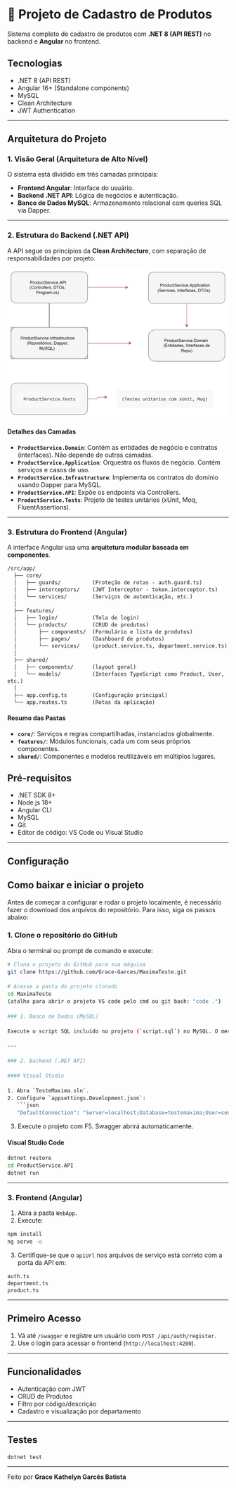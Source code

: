 
# 🛒 Projeto de Cadastro de Produtos

Sistema completo de cadastro de produtos com **.NET 8 (API REST)** no backend e **Angular** no frontend.


##  Tecnologias

- .NET 8 (API REST)
- Angular 16+ (Standalone components)
- MySQL
- Clean Architecture
- JWT Authentication

---

##  Arquitetura do Projeto

### 1. Visão Geral (Arquitetura de Alto Nível)

O sistema está dividido em três camadas principais:

- **Frontend Angular**: Interface do usuário.
- **Backend .NET API**: Lógica de negócios e autenticação.
- **Banco de Dados MySQL**: Armazenamento relacional com queries SQL via Dapper.

---

### 2. Estrutura do Backend (.NET API)

A API segue os princípios da **Clean Architecture**, com separação de responsabilidades por projeto.


![Diagrama Arquitetural](./Diagrama.png)


####  Detalhes das Camadas

- **`ProductService.Domain`**: Contém as entidades de negócio e contratos (interfaces). Não depende de outras camadas.
- **`ProductService.Application`**: Orquestra os fluxos de negócio. Contém serviços e casos de uso.
- **`ProductService.Infrastructure`**: Implementa os contratos do domínio usando Dapper para MySQL.
- **`ProductService.API`**: Expõe os endpoints via Controllers.
- **`ProductService.Tests`**: Projeto de testes unitários (xUnit, Moq, FluentAssertions).

---

### 3. Estrutura do Frontend (Angular)

A interface Angular usa uma **arquitetura modular baseada em componentes**.

```
/src/app/
  ├── core/
  │   ├── guards/          (Proteção de rotas - auth.guard.ts)
  │   ├── interceptors/    (JWT Interceptor - token.interceptor.ts)
  │   └── services/        (Serviços de autenticação, etc.)
  │
  ├── features/
  │   ├── login/           (Tela de login)
  │   └── products/        (CRUD de produtos)
  │       ├── components/  (Formulário e lista de produtos)
  │       ├── pages/       (Dashboard de produtos)
  │       └── services/    (product.service.ts, department.service.ts)
  │
  ├── shared/
  │   ├── components/      (layout geral)
  │   └── models/          (Interfaces TypeScript como Product, User, etc.)
  │
  ├── app.config.ts        (Configuração principal)
  └── app.routes.ts        (Rotas da aplicação)
```

####  Resumo das Pastas

- **`core/`**: Serviços e regras compartilhadas, instanciados globalmente.
- **`features/`**: Módulos funcionais, cada um com seus próprios componentes.
- **`shared/`**: Componentes e modelos reutilizáveis em múltiplos lugares.

##  Pré-requisitos

- .NET SDK 8+
- Node.js 18+
- Angular CLI
- MySQL
- Git
- Editor de código: VS Code ou Visual Studio

---

##  Configuração

##  Como baixar e iniciar o projeto

Antes de começar a configurar e rodar o projeto localmente, é necessário fazer o download dos arquivos do repositório. Para isso, siga os passos abaixo:

###  1. Clone o repositório do GitHub

Abra o terminal ou prompt de comando e execute:

```bash
# Clona o projeto do GitHub para sua máquina
git clone https://github.com/Grace-Garces/MaximaTeste.git

# Acesse a pasta do projeto clonado 
cd MaximaTeste
(atalho para abrir o projeto VS code pelo cmd ou git bash: "code .")

### 1. Banco de Dados (MySQL)

Execute o script SQL incluído no projeto (`script.sql`) no MySQL. O mesmo irá não só criar o banco, mas também as tabelas necessárias.

---

### 2. Backend (.NET API)

#### Visual Studio

1. Abra `TesteMaxima.sln`.
2. Configure `appsettings.Development.json`:
   ```json
   "DefaultConnection": "Server=localhost;Database=testemaxima;User=seuUser;Password=senha;",
   ```
3. Execute o projeto com F5. Swagger abrirá automaticamente.

#### Visual Studio Code

```bash
dotnet restore
cd ProductService.API
dotnet run
```

---

### 3. Frontend (Angular)

1. Abra a pasta `WebApp`.
2. Execute:

```bash
npm install
ng serve -o
```

3. Certifique-se que o `apiUrl` nos arquivos de serviço está correto com a porta da API em:
``` Arquivos:
auth.ts
department.ts
product.ts
```
---

##  Primeiro Acesso

1. Vá até `/swagger` e registre um usuário com `POST /api/auth/register`.
2. Use o login para acessar o frontend (`http://localhost:4200`).

---

##  Funcionalidades

- Autenticação com JWT
- CRUD de Produtos
- Filtro por código/descrição
- Cadastro e visualização por departamento

---

##  Testes

```bash
dotnet test
```

---


Feito por **Grace Kathelyn Garcês Batista** 

